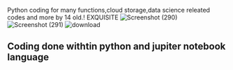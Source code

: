 Python coding for many functions,cloud storage,data science releated codes and more by 14 old.! EXQUISITE
![Screenshot (290)](https://user-images.githubusercontent.com/59117342/91971061-39164880-ed36-11ea-9ace-14e093897918.png)
![Screenshot (291)](https://user-images.githubusercontent.com/59117342/91971071-3ca9cf80-ed36-11ea-87d0-74be571f5586.png)
![download](https://user-images.githubusercontent.com/59117342/92599246-9cb8ec80-f2c7-11ea-8173-57b38acf6400.png)

<h2>Coding done withtin python and jupiter notebook language</h2>

